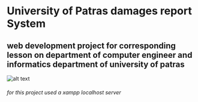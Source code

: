 # University of Patras damages report System
## web development project for corresponding lesson on department of computer engineer and informatics department of university of patras
![alt text](https://raw.githubusercontent.com/sp1thas/upatras-damages-report-system/master/screenshot.jpg "Home Page")

###### for this project used a xampp localhost server 
